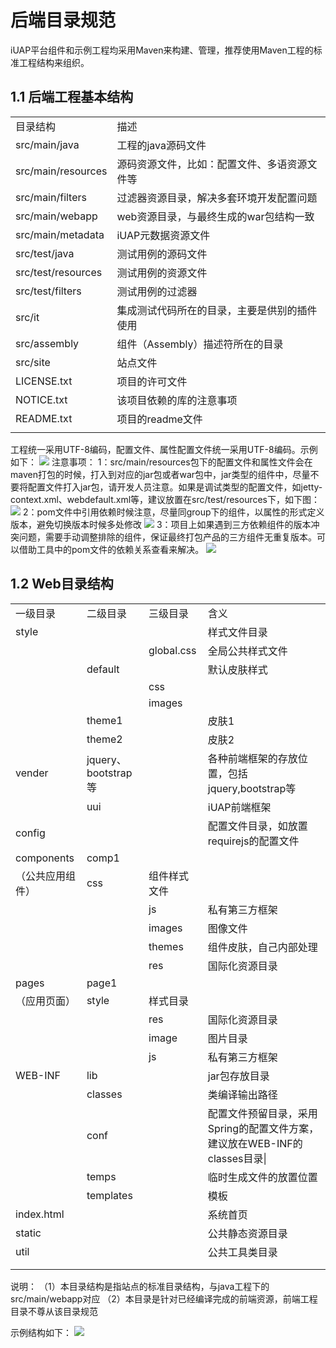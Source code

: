 # 后端目录规范

iUAP平台组件和示例工程均采用Maven来构建、管理，推荐使用Maven工程的标准工程结构来组织。

## 1.1 后端工程基本结构

<table>
   <tr>
      <td>目录结构</td>
      <td>描述</td>
   </tr>
   <tr>
      <td>src/main/java</td>
      <td>工程的java源码文件</td>
   </tr>
   <tr>
      <td>src/main/resources</td>
      <td>源码资源文件，比如：配置文件、多语资源文件等</td>
   </tr>
   <tr>
      <td>src/main/filters</td>
      <td>过滤器资源目录，解决多套环境开发配置问题</td>
   </tr>
   <tr>
      <td>src/main/webapp</td>
      <td>web资源目录，与最终生成的war包结构一致</td>
   </tr>
   <tr>
      <td>src/main/metadata</td>
      <td>iUAP元数据资源文件</td>
   </tr>
   <tr>
      <td>src/test/java</td>
      <td>测试用例的源码文件</td>
   </tr>
   <tr>
      <td>src/test/resources</td>
      <td>测试用例的资源文件</td>
   </tr>
   <tr>
      <td>src/test/filters</td>
      <td>测试用例的过滤器</td>
   </tr>
   <tr>
      <td>src/it</td>
      <td>集成测试代码所在的目录，主要是供别的插件使用</td>
   </tr>
   <tr>
      <td>src/assembly</td>
      <td>组件（Assembly）描述符所在的目录</td>
   </tr>
   <tr>
      <td>src/site</td>
      <td>站点文件</td>
   </tr>
   <tr>
      <td>LICENSE.txt</td>
      <td>项目的许可文件</td>
   </tr>
   <tr>
      <td>NOTICE.txt</td>
      <td>该项目依赖的库的注意事项</td>
   </tr>
   <tr>
      <td>README.txt</td>
      <td>项目的readme文件</td>
   </tr>
   <tr>
      <td></td>
   </tr>
</table>

工程统一采用UTF-8编码，配置文件、属性配置文件统一采用UTF-8编码。示例如下：
 ![](/articles/iuap-develop/5-/image/image2.png)
注意事项：
1：src/main/resources包下的配置文件和属性文件会在maven打包的时候，打入到对应的jar包或者war包中，jar类型的组件中，尽量不要将配置文件打入jar包，请开发人员注意。如果是调试类型的配置文件，如jetty-context.xml、webdefault.xml等，建议放置在src/test/resources下，如下图：
 ![](/articles/iuap-develop/5-/image/image3.png)
2：pom文件中引用依赖时候注意，尽量同group下的组件，以属性的形式定义版本，避免切换版本时候多处修改
 ![](/articles/iuap-develop/5-/image/image4.png)
3：项目上如果遇到三方依赖组件的版本冲突问题，需要手动调整排除的组件，保证最终打包产品的三方组件无重复版本。可以借助工具中的pom文件的依赖关系查看来解决。
 ![](/articles/iuap-develop/5-/image/image6.png)


## 1.2 Web目录结构

<table>
   <tr>
      <td>一级目录</td>
      <td>二级目录</td>
      <td>三级目录</td>
      <td>含义</td>
   </tr>
   <tr>
      <td>style</td>
      <td></td>
      <td></td>
      <td>样式文件目录</td>
   </tr>
   <tr>
      <td></td>
      <td></td>
      <td>global.css</td>
      <td>全局公共样式文件</td>
   </tr>
   <tr>
      <td></td>
      <td>default</td>
      <td></td>
      <td>默认皮肤样式</td>
   </tr>
   <tr>
      <td></td>
      <td></td>
      <td>css</td>
      <td></td>
   </tr>
   <tr>
      <td></td>
      <td></td>
      <td>images</td>
      <td></td>
   </tr>
   <tr>
      <td></td>
      <td>theme1 </td>
      <td></td>
      <td>皮肤1</td>
   </tr>
   <tr>
      <td></td>
      <td>theme2</td>
      <td></td>
      <td>皮肤2</td>
   </tr>
   <tr>
      <td>vender</td>
      <td>jquery、bootstrap等</td>
      <td></td>
      <td>各种前端框架的存放位置，包括jquery,bootstrap等</td>
   </tr>
   <tr>
      <td></td>
      <td>uui</td>
      <td></td>
      <td>iUAP前端框架</td>
   </tr>
   <tr>
      <td>config</td>
      <td></td>
      <td></td>
      <td>配置文件目录，如放置requirejs的配置文件</td>
   </tr>
   <tr>
      <td>components</td>
      <td>comp1</td>
   </tr>
   <tr>
      <td>（公共应用组件）</td>
      <td>css</td>
      <td>组件样式文件</td>
   </tr>
   <tr>
      <td></td>
      <td></td>
      <td>js</td>
      <td>私有第三方框架</td>
   </tr>
   <tr>
      <td></td>
      <td></td>
      <td>images</td>
      <td>图像文件</td>
   </tr>
   <tr>
      <td></td>
      <td></td>
      <td>themes</td>
      <td>组件皮肤，自己内部处理</td>
   </tr>
   <tr>
      <td></td>
      <td></td>
      <td>res</td>
      <td>国际化资源目录</td>
   </tr>
   <tr>
      <td>pages</td>
      <td>page1</td>
   </tr>
   <tr>
      <td>（应用页面）</td>
      <td>style</td>
      <td>样式目录</td>
   </tr>
   <tr>
      <td></td>
      <td></td>
      <td>res</td>
      <td>国际化资源目录</td>
   </tr>
   <tr>
      <td></td>
      <td></td>
      <td>image</td>
      <td>图片目录</td>
   </tr>
   <tr>
      <td></td>
      <td></td>
      <td>js</td>
      <td>私有第三方框架</td>
   </tr>
   <tr>
      <td>WEB-INF</td>
      <td>lib</td>
      <td></td>
      <td>jar包存放目录</td>
   </tr>
   <tr>
      <td></td>
      <td>classes</td>
      <td></td>
      <td>类编译输出路径</td>
   </tr>
   <tr>
      <td></td>
      <td>conf</td>
      <td></td>
      <td>配置文件预留目录，采用Spring的配置文件方案，建议放在WEB-INF的classes目录|</td>
   </tr>
   <tr>
      <td></td>
      <td>temps</td>
      <td></td>
      <td>临时生成文件的放置位置</td>
   </tr>
   <tr>
      <td></td>
      <td>templates</td>
      <td></td>
      <td>模板</td>
   </tr>
   <tr>
      <td>index.html</td>
      <td></td>
      <td></td>
      <td>系统首页</td>
   </tr>
   <tr>
      <td>static</td>
      <td></td>
      <td></td>
      <td>公共静态资源目录</td>
   </tr>
   <tr>
      <td>util</td>
      <td></td>
      <td></td>
      <td>公共工具类目录</td>
   </tr>
   <tr>
      <td></td>
   </tr>
   <tr>
      <td></td>
   </tr>
</table>

说明：
（1）本目录结构是指站点的标准目录结构，与java工程下的src/main/webapp对应
（2）本目录是针对已经编译完成的前端资源，前端工程目录不尊从该目录规范

示例结构如下：
 ![](/articles/iuap-develop/5-/image/image7.png)
